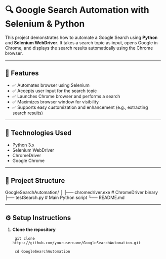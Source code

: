 
# 🔍 Google Search Automation with Selenium & Python

This project demonstrates how to automate a Google Search using **Python** and **Selenium WebDriver**. It takes a search topic as input, opens Google in Chrome, and displays the search results automatically using the Chrome browser.

---

## 📌 Features

- ✅ Automates browser using Selenium
- ✅ Accepts user input for the search topic
- ✅ Launches Chrome browser and performs a search
- ✅ Maximizes browser window for visibility
- ✅ Supports easy customization and enhancement (e.g., extracting search results)

---

## 🧰 Technologies Used

- Python 3.x  
- Selenium WebDriver  
- ChromeDriver  
- Google Chrome  

---

## 📁 Project Structure
GoogleSearchAutomation/
│
├── chromedriver.exe # ChromeDriver binary
├── testSearch.py # Main Python script
└── README.md 

---

## ⚙️ Setup Instructions

1. **Clone the repository**
   
        git clone https://github.com/yourusername/GoogleSearchAutomation.git
   
        cd GoogleSearchAutomation


